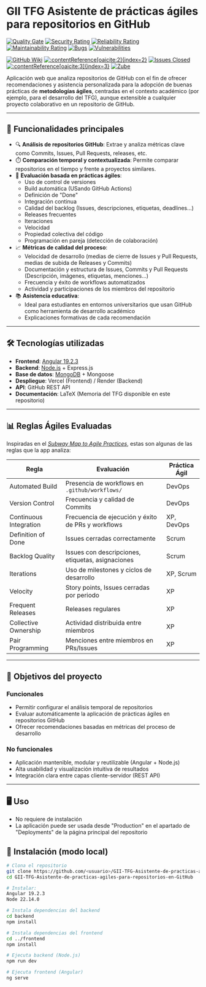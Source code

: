# GII TFG Asistente de prácticas ágiles para repositorios en GitHub

[![Quality Gate](https://sonarcloud.io/api/project_badges/measure?project=lod1004_GII-TFG-Asistente-de-practicas-agiles-para-repositorios-en-GitHub&metric=alert_status)](https://sonarcloud.io/dashboard?id=lod1004_GII-TFG-Asistente-de-practicas-agiles-para-repositorios-en-GitHub)
[![Security Rating](https://sonarcloud.io/api/project_badges/measure?project=lod1004_GII-TFG-Asistente-de-practicas-agiles-para-repositorios-en-GitHub&metric=security_rating)](https://sonarcloud.io/dashboard?id=lod1004_GII-TFG-Asistente-de-practicas-agiles-para-repositorios-en-GitHub)
[![Reliability Rating](https://sonarcloud.io/api/project_badges/measure?project=lod1004_GII-TFG-Asistente-de-practicas-agiles-para-repositorios-en-GitHub&metric=reliability_rating)](https://sonarcloud.io/dashboard?id=lod1004_GII-TFG-Asistente-de-practicas-agiles-para-repositorios-en-GitHub)
[![Maintainability Rating](https://sonarcloud.io/api/project_badges/measure?project=lod1004_GII-TFG-Asistente-de-practicas-agiles-para-repositorios-en-GitHub&metric=sqale_rating)](https://sonarcloud.io/summary/new_code?id=lod1004_GII-TFG-Asistente-de-practicas-agiles-para-repositorios-en-GitHub)
[![Bugs](https://sonarcloud.io/api/project_badges/measure?project=lod1004_GII-TFG-Asistente-de-practicas-agiles-para-repositorios-en-GitHub&metric=bugs)](https://sonarcloud.io/dashboard?id=lod1004_GII-TFG-Asistente-de-practicas-agiles-para-repositorios-en-GitHub)
[![Vulnerabilities](https://sonarcloud.io/api/project_badges/measure?project=lod1004_GII-TFG-Asistente-de-practicas-agiles-para-repositorios-en-GitHub&metric=vulnerabilities)](https://sonarcloud.io/dashboard?id=lod1004_GII-TFG-Asistente-de-practicas-agiles-para-repositorios-en-GitHub)

[![GitHub Wiki](https://img.shields.io/badge/wiki-available-brightgreen?style=flat-square)](https://github.com/lod1004/GII-TFG-Asistente-de-practicas-agiles-para-repositorios-en-GitHub/wiki)
[![:contentReference[oaicite:2]{index=2}](https://deploy-badge.vercel.app/?url=https://gii-tfg-asistente-de-practicas-agiles-para-repositor-idxbpcutk.vercel.app/&name=app)](https://vercel.com/)
[![Issues Closed](https://img.shields.io/github/issues-closed/lod1004/GII-TFG-Asistente-de-practicas-agiles-para-repositorios-en-GitHub?style=flat-square)](https://github.com/lod1004/GII-TFG-Asistente-de-practicas-agiles-para-repositorios-en-GitHub/issues?q=is%3Aissue+is%3Aclosed)
[![:contentReference[oaicite:3]{index=3}](https://img.shields.io/badge/built%20with-react-blue?style=flat-square&logo=react)](https://reactjs.org)
[![Zube](https://img.shields.io/badge/Managed%20with-Zube-blueviolet?logo=zube)](https://zube.io/lod1004/tfg/w/workspace-1)

Aplicación web que analiza repositorios de GitHub con el fin de ofrecer recomendaciones y asistencia personalizada para la adopción de buenas prácticas de **metodologías ágiles**, centradas en el contexto académico (por ejemplo, para el desarrollo del TFG), aunque extensible a cualquier proyecto colaborativo en un repositorio de GitHub.

---

## 🚀 Funcionalidades principales

- 🔍 **Análisis de repositorios GitHub**: Extrae y analiza métricas clave como Commits, Issues, Pull Requests, releases, etc.
- ⏱️ **Comparación temporal y contextualizada**: Permite comparar repositorios en el tiempo y frente a proyectos similares.
- 🧭 **Evaluación basada en prácticas ágiles**:
  - Uso de control de versiones
  - Build automática (USando GitHub Actions)
  - Definición de "Done"
  - Integración continua
  - Calidad del backlog (Issues, descripciones, etiquetas, deadlines…)
  - Releases frecuentes
  - Iteraciones
  - Velocidad
  - Propiedad colectiva del código
  - Programación en pareja (detección de colaboración)
- 📈 **Métricas de calidad del proceso**:
  - Velocidad de desarrollo (medias de cierre de Issues y Pull Requests, medias de subida de Releases y Commits)
  - Documentación y estructura de Issues, Commits y Pull Requests (Descripción, imágenes, etiquetas, menciones...)
  - Frecuencia y éxito de workflows automatizados
  - Actividad y participaciones de los miembros del repositorio
- 📚 **Asistencia educativa**:
  - Ideal para estudiantes en entornos universitarios que usan GitHub como herramienta de desarrollo académico
  - Explicaciones formativas de cada recomendación

---

## 🛠️ Tecnologías utilizadas

- **Frontend**: [Angular 19.2.3](https://angular.io/)
- **Backend**: [Node.js](https://nodejs.org/) + Express.js
- **Base de datos**: [MongoDB](https://www.mongodb.com/) + Mongoose
- **Despliegue**: Vercel (Frontend) / Render (Backend)
- **API**: GitHub REST API
- **Documentación**: LaTeX (Memoria del TFG disponible en este repositorio)

---

## 📊 Reglas Ágiles Evaluadas

Inspiradas en el [_Subway Map to Agile Practices_](https://www.agilealliance.org), estas son algunas de las reglas que la app analiza:

| Regla                           | Evaluación                                                  | Práctica Ágil              |
|--------------------------------|--------------------------------------------------------------|----------------------------|
| Automated Build                | Presencia de workflows en `.github/workflows/`              | DevOps                     |
| Version Control                | Frecuencia y calidad de Commits                             | DevOps                     |
| Continuous Integration         | Frecuencia de ejecución y éxito de PRs y workflows          | XP, DevOps                 |
| Definition of Done             | Issues cerradas correctamente                               | Scrum                      |
| Backlog Quality                | Issues con descripciones, etiquetas, asignaciones           | Scrum                      |
| Iterations                     | Uso de milestones y ciclos de desarrollo                    | XP, Scrum                  |
| Velocity                       | Story points, Issues cerradas por periodo                   | XP                         |
| Frequent Releases              | Releases regulares                                          | XP                         |
| Collective Ownership           | Actividad distribuida entre miembros                        | XP                         |
| Pair Programming               | Menciones entre miembros en PRs/Issues                      | XP                         |

---

## 🎯 Objetivos del proyecto

### Funcionales

- Permitir configurar el análisis temporal de repositorios
- Evaluar automáticamente la aplicación de prácticas ágiles en repositorios GitHub
- Ofrecer recomendaciones basadas en métricas del proceso de desarrollo

### No funcionales

- Aplicación mantenible, modular y reutilizable (Angular + Node.js)
- Alta usabilidad y visualización intuitiva de resultados
- Integración clara entre capas cliente-servidor (REST API)

---

## 🖥️ Uso

- No requiere de instalación
- La aplicación puede ser usada desde "Production" en el apartado de "Deployments" de la página principal del repositorio


## 📌 Instalación (modo local)

```bash
# Clona el repositorio
git clone https://github.com/<usuario>/GII-TFG-Asistente-de-practicas-agiles-para-repositorios-en-GitHub.git
cd GII-TFG-Asistente-de-practicas-agiles-para-repositorios-en-GitHub

# Instalar:
Angular 19.2.3
Node 22.14.0

# Instala dependencias del backend
cd backend
npm install

# Instala dependencias del frontend
cd ../frontend
npm install

# Ejecuta backend (Node.js)
npm run dev

# Ejecuta frontend (Angular)
ng serve
